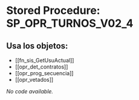 # Stored Procedure: SP_OPR_TURNOS_V02_4

## Usa los objetos:
- [[fn_sis_GetUsuActual]]
- [[opr_det_contratos]]
- [[opr_prog_secuencia]]
- [[opr_vetados]]

*No code available.*
